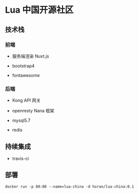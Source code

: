 # Lua 中国开源社区

## 技术栈

### 前端

* 服务端渲染 Nuxt.js

* bootstrap4

* fontawesome

### 后端

* Kong API 网关

* openresty Nana 框架

* mysql5.7

* redis

## 持续集成

* travis-ci

## 部署

`docker run -p 80:80 --name=lua-china -d horan/lua-china:0.1`
